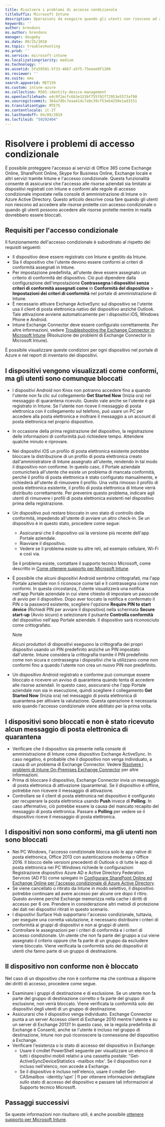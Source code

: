 ```yaml
---
title: Risolvere i problemi di accesso condizionale
titleSuffix: Microsoft Intune
description: Operazioni da eseguire quando gli utenti non riescono ad accedere alle risorse usando l'accesso condizionale di Intune.
keywords: ''
author: brenduns
ms.author: brenduns
manager: dougeby
ms.date: 09/25/2018
ms.topic: troubleshooting
ms.prod: ''
ms.service: microsoft-intune
ms.localizationpriority: medium
ms.technology: ''
ms.assetid: 5fa59501-5f33-46b7-a5f5-75eeae9f1209
ms.reviewer: ''
ms.suite: ems
search.appverid: MET150
ms.custom: intune-azure
ms.collection: M365-identity-device-management
ms.openlocfilehash: e4c9f2ecfc6b3e153bf755f92f72953e5573af90
ms.sourcegitcommit: 364a7dbc7eaa414c7a9c39cf53eb4250e1ad3151
ms.translationtype: MTE75
ms.contentlocale: it-IT
ms.lasthandoff: 04/09/2019
ms.locfileid: "59292404"
---
```

# <a name="troubleshoot-conditional-access"></a>Risolvere i problemi di accesso condizionale

È possibile proteggere l'accesso ai servizi di Office 365 come Exchange Online, SharePoint Online, Skype for Business Online, Exchange locale e altri servizi tramite Intune e l'accesso condizionale. Questa funzionalità consente di assicurarsi che l'accesso alle risorse aziendali sia limitato ai dispositivi registrati con Intune e conformi alle regole di accesso condizionale impostate nella console di amministrazione di Intune o in Azure Active Directory. Questo articolo descrive cosa fare quando gli utenti non riescono ad accedere alle risorse protette con accesso condizionale o quando gli utenti possono accedere alle risorse protette mentre in realtà dovrebbero essere bloccati.

## <a name="requirements-for-conditional-access"></a>Requisiti per l'accesso condizionale

Il funzionamento dell'accesso condizionale è subordinato al rispetto dei requisiti seguenti:

- Il dispositivo deve essere registrato con Intune e gestito da Intune.
- Sia il dispositivo che l'utente devono essere conformi ai criteri di conformità assegnati in Intune.
- Per impostazione predefinita, all'utente deve essere assegnato un criterio di conformità del dispositivo. Ciò può dipendere dalla configurazione dell'impostazione **Contrassegna i dispositivi senza criteri di conformità assegnati come** in **Conformità del dispositivo** > **Impostazioni dei criteri di conformità** nel portale di amministrazione di Intune.
-   È necessario attivare Exchange ActiveSync sul dispositivo se l'utente usa il client di posta elettronica nativo del dispositivo anziché Outlook. Tale attivazione avviene automaticamente per i dispositivi iOS, Windows Phone e Android.
-   Intune Exchange Connector deve essere configurato correttamente. Per altre informazioni, vedere [Troubleshooting the Exchange Connector in Microsoft Intune](troubleshoot-exchange-connector.md) (Risoluzione dei problemi di Exchange Connector in Microsoft Intune).

È possibile visualizzare queste condizioni per ogni dispositivo nel portale di Azure e nel report di inventario dei dispositivi.

## <a name="devices-appear-compliant-but-users-are-still-blocked"></a>I dispositivi vengono visualizzati come conformi, ma gli utenti sono comunque bloccati

- I dispositivi Android non Knox non potranno accedere fino a quando l'utente non fa clic sul collegamento **Get Started Now** (Inizia ora) nel messaggio di quarantena ricevuto. Questo vale anche se l'utente è già registrato in Intune. Se l'utente non riceve il messaggio di posta elettronica con il collegamento sul telefono, può usare un PC per accedere alla posta elettronica e inoltrare il messaggio a un account di posta elettronica nel proprio dispositivo.
- In occasione della prima registrazione del dispositivo, la registrazione delle informazioni di conformità può richiedere tempo. Attendere qualche minuto e riprovare.
- Nei dispositivi iOS un profilo di posta elettronica esistente potrebbe bloccare la distribuzione di un profilo di posta elettronica creato dall'amministratore di Intune assegnato all'utente, rendendo in tal modo il dispositivo non conforme. In questo caso, il Portale aziendale comunicherà all'utente che esiste un problema di mancata conformità, perché il profilo di posta elettronica è stato configurato manualmente, e richiederà all'utente di rimuovere il profilo. Una volta rimosso il profilo di posta elettronica esistente, il profilo di posta elettronica di Intune verrà distribuito correttamente. Per prevenire questo problema, indicare agli utenti di rimuovere i profili di posta elettronica esistenti nel dispositivo prima della registrazione.
- Un dispositivo può restare bloccato in uno stato di controllo della conformità, impedendo all'utente di avviare un altro check-in. Se un dispositivo è in questo stato, procedere come segue:
  - Assicurarsi che il dispositivo usi la versione più recente dell'app Portale aziendale.
  - Riavviare il dispositivo.
  - Vedere se il problema esiste su altre reti, ad esempio cellulare, Wi-Fi e così via.

  Se il problema esiste, contattare il supporto tecnico Microsoft, come descritto in [Come ottenere supporto per Microsoft Intune](get-support.md).
- È possibile che alcuni dispositivi Android sembrino crittografati, ma l'app Portale aziendale non li riconosce come tali e li contrassegna come non conformi. In questa circostanza, l'utente visualizzerà una notifica nell'app Portale aziendale in cui viene chiesto di impostare un passcode di avvio per il dispositivo. Dopo aver toccato la notifica e confermato il PIN o la password esistente, scegliere l'opzione **Require PIN to start device** (Richiedi PIN per avviare il dispositivo) nella schermata **Secure start-up** (Avvio sicuro) e selezionare il pulsante **Controlla conformità** del dispositivo nell'app Portale aziendale. Il dispositivo sarà riconosciuto come crittografato. 
  > [!NOTE]
  > Alcuni produttori di dispositivi eseguono la crittografia dei propri dispositivi usando un PIN predefinito anziché un PIN impostato dall'utente. Intune considera la crittografia tramite il PIN predefinito come non sicura e contrassegna i dispositivi che la utilizzano come non conformi fino a quando l'utente non crea un nuovo PIN non predefinito.
- Un dispositivo Android registrato e conforme può comunque essere bloccato e ricevere un avviso di quarantena quando tenta di accedere alle risorse aziendali. In questo caso, assicurarsi che l'app Portale aziendale non sia in esecuzione, quindi scegliere il collegamento **Get Started Now** (Inizia ora) nel messaggio di posta elettronica di quarantena per attivare la valutazione. Questa operazione è necessaria solo quando l'accesso condizionale viene abilitato per la prima volta.

## <a name="devices-are-blocked-and-no-quarantine-email-is-received"></a>I dispositivi sono bloccati e non è stato ricevuto alcun messaggio di posta elettronica di quarantena

- Verificare che il dispositivo sia presente nella console di amministrazione di Intune come dispositivo Exchange ActiveSync. In caso negativo, è probabile che il dispositivo non venga individuato, a causa di un problema di Exchange Connector. Vedere [Risolvere i problemi di Intune On-Premises Exchange Connector](troubleshoot-exchange-connector.md) per altre informazioni.
- Prima di bloccare il dispositivo, Exchange Connector invia un messaggio di posta elettronica di attivazione (quarantena). Se il dispositivo è offline, potrebbe non ricevere il messaggio di attivazione. 
- Controllare se il client di posta elettronica nel dispositivo è configurato per recuperare la posta elettronica usando **Push** invece di **Polling**. In caso affermativo, ciò potrebbe essere la causa del mancato recapito del messaggio di posta elettronica. Passare a **Polling** per vedere se il dispositivo riceve il messaggio di posta elettronica.

## <a name="devices-are-noncompliant-but-users-are-not-blocked"></a>I dispositivi non sono conformi, ma gli utenti non sono bloccati

- Nei PC Windows, l'accesso condizionale blocca solo le app native di posta elettronica, Office 2013 con autenticazione moderna o Office 2016. Il blocco delle versioni precedenti di Outlook o di tutte le app di posta elettronica nei PC Windows richiede le configurazioni Registrazione dispositivo Azure AD e Active Directory Federation Services (AD FS) come spiegato in [Configurare SharePoint Online ed Exchange Online per l'accesso condizionale di Azure Active Directory](https://docs.microsoft.com/azure/active-directory/active-directory-conditional-access-no-modern-authentication). 
- Se viene cancellato o ritirato da Intune in modo selettivo, il dispositivo potrebbe continuare ad avere accesso per alcune ore dopo il ritiro. Questo avviene perché Exchange memorizza nella cache i diritti di accesso per 6 ore. Prendere in considerazione altri metodi di protezione dei dati nei dispositivi ritirati in questo scenario.
- I dispositivi Surface Hub supportano l'accesso condizionale, tuttavia, per eseguire una corretta valutazione, è necessario distribuire i criteri di conformità ai gruppi di dispositivi e non ai gruppi di utenti.
- Controllare le assegnazioni per i criteri di conformità e i criteri di accesso condizionale. Un utente che non fa parte del gruppo a cui viene assegnato il criterio oppure che fa parte di un gruppo da escludere viene bloccato. Viene verificata la conformità solo dei dispositivi di utenti che fanno parte di un gruppo di destinazione.

## <a name="noncompliant-device-is-not-blocked"></a>Il dispositivo non conforme non è bloccato

Nel caso di un dispositivo che non è conforme ma che continua a disporre dei diritti di accesso, procedere come segue.
- Esaminare i gruppi di destinazione e di esclusione. Se un utente non fa parte del gruppo di destinazione corretto o fa parte del gruppo di esclusione, non verrà bloccato. Viene verificata la conformità solo dei dispositivi degli utenti di un gruppo di destinazione.
- Assicurarsi che il dispositivo venga individuato. Exchange Connector punta a un server Accesso client di Exchange 2010 mentre l'utente è su un server di Exchange 2013? In questo caso, se la regola predefinita di Exchange è Consenti, anche se l'utente è incluso nel gruppo di destinazione, Intune non può riconoscere la connessione del dispositivo a Exchange.
- Verificare l'esistenza o lo stato di accesso del dispositivo in Exchange:
  - Usare il cmdlet PowerShell seguente per visualizzare un elenco di tutti i dispositivi mobili relativi a una cassetta postale: "Get-ActiveSyncDeviceStatistics -mailbox mbx'. Se il dispositivo non è incluso nell'elenco, non accede a Exchange.
  - Se il dispositivo è incluso nell'elenco, usare il cmdlet Get-CASmailbox -identity:’upn’ | fl per ottenere informazioni dettagliate sullo stato di accesso del dispositivo e passare tali informazioni al Supporto tecnico Microsoft.

## <a name="next-steps"></a>Passaggi successivi
Se queste informazioni non risultano utili, è anche possibile [ottenere supporto per Microsoft Intune](get-support.md).

